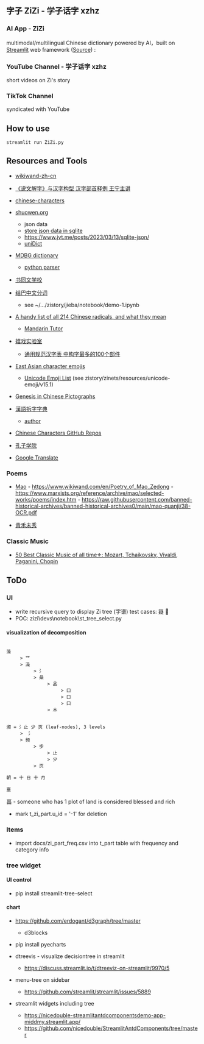 ## 字子 ZiZi - 学子话字 xzhz

### AI App - ZiZi 
multimodal/multilingual Chinese dictionary powered by AI，built on [Streamlit](https://streamlit.io/) web framework ([Source](https://github.com/wgong/zinets)) : 

### YouTube Channel - 学子话字 xzhz

short videos on Zi's story

### TikTok Channel
syndicated with YouTube

## How to use

```
streamlit run ZiZi.py
```

## Resources and Tools

- [wikiwand-zh-cn](https://www.wikiwand.com/zh-cn/%E7%99%B6%E9%83%A8)

- [《说文解字》与汉字构型 汉字部首释例 王宁主讲 ](https://www.youtube.com/watch?v=aRgrP1gtrFg)

- [chinese-characters](https://www.chinese-characters.org/)

- [shuowen.org](https://github.com/shuowenjiezi/shuowen)
     - json data
     - [store json data in sqlite](https://www.beekeeperstudio.io/blog/sqlite-json)
     - https://www.jvt.me/posts/2023/03/13/sqlite-json/
     - [uniDict](https://github.com/wgong/shuowen)

- [MDBG dictionary](https://www.mdbg.net/chinese/dictionary?page=cc-cedict)
     - [python parser](https://github.com/rubber-duck-dragon/rubber-duck-dragon.github.io/blob/master/cc-cedict_parser/parser.py)

- [书同文学校](https://hanzi.unihan.com.cn) 

- [结巴中文分词](https://github.com/wgong/jieba/tree/master)
     - see ~/.../zistory/jieba/notebook/demo-1.ipynb

- [A handy list of all 214 Chinese radicals, and what they mean](https://www.berlitz.com/blog/chinese-radicals-list)
     - [Mandarin Tutor](https://www.mandarintutor.com/resources/commonradicals)

- [嬉戏实验室](https://blog.xiiigame.com/)
     - [通用规范汉字表 中构字最多的100个部件](https://blog.xiiigame.com/2022-10-10-%E3%80%8A%E9%80%9A%E7%94%A8%E8%A7%84%E8%8C%83%E6%B1%89%E5%AD%97%E8%A1%A8%E3%80%8B%E4%B8%AD%E6%9E%84%E5%AD%97%E6%9C%80%E5%A4%9A%E7%9A%84100%E4%B8%AA%E9%83%A8%E4%BB%B6/)
- [East Asian character emojis](https://chenhuijing.com/blog/east-asian-character-emojis/)
     - [Unicode Emoji List](https://unicode.org/emoji/charts/full-emoji-list.html) (see zistory/zinets/resources/unicode-emoji/v15.1)

- [Genesis in Chinese Pictographs](https://www.icr.org/article/genesis-chinese-pictographs/)

- [漢語拆字字典](https://github.com/kfcd/chaizi)
     - [author](https://github.com/dohliam)

- [Chinese Characters GitHub Repos](https://github.com/topics/chinese-characters)

- [孔子学院](https://ci.cn/)

- [Google Translate](https://translate.google.com/?sl=en&tl=zh-CN&text=ordinary%0A&op=translate)

### Poems
- [Mao](https://www.wikiwand.com/zh/%E6%AF%9B%E6%B3%BD%E4%B8%9C)
          - https://www.wikiwand.com/en/Poetry_of_Mao_Zedong
          - https://www.marxists.org/reference/archive/mao/selected-works/poems/index.htm
          - https://raw.githubusercontent.com/banned-historical-archives/banned-historical-archives0/main/mao-quanji/38-OCR.pdf

- [青禾未秀](https://youtu.be/8svj3Esp9ww?si=Q5ZB6CUrq0Yz1ZH5)

### Classic Music
- [50 Best Classic Music of all time⚜️: Mozart, Tchaikovsky, Vivaldi, Paganini, Chopin](https://youtu.be/6truGSXOGF4?si=E7NcqQ2NHh2ro2_z)
## ToDo

### UI
- write recursive query to display Zi tree (字谱)
test cases: 嶷  𩱷
- POC: zizi\devs\notebook\st_tree_select.py

#### visualization of decomposition
```

藻
     > 艹
     > 澡
          > 氵
          > 喿
               > 品
                    > 口 
                    > 口 
                    > 口 
               > 木

               
濒 = 氵止 少 页 (leaf-nodes), 3 levels
     >  氵 
     > 频
          > 步 
               > 止 
               > 少
          > 页

朝 = 十 日 十 月 

噩

```

畐 - someone who has 1 plot of land is considered blessed and rich



- mark t_zi_part.u_id = '-1' for deletion

### Items
- import docs/zi_part_freq.csv into t_part table with frequency and category info

### tree widget
#### UI control
- pip install streamlit-tree-select

#### chart

- https://github.com/erdogant/d3graph/tree/master
     - d3blocks

- pip install pyecharts

- dtreevis - visualize decisiontree in streamlit 
     - https://discuss.streamlit.io/t/dtreeviz-on-streamlit/9970/5

- menu-tree on sidebar
     - https://github.com/streamlit/streamlit/issues/5889
- streamlit widgets including tree
     - https://nicedouble-streamlitantdcomponentsdemo-app-middmy.streamlit.app/
     - https://github.com/nicedouble/StreamlitAntdComponents/tree/master